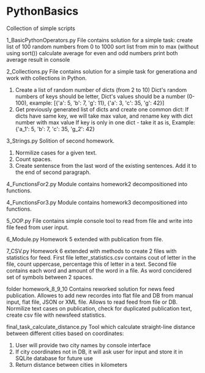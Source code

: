 # PythonBasics
Collection of simple scripts

1_BasicPythonOperators.py
File contains solution for a simple task: 
create list of 100 random numbers from 0 to 1000
sort list from min to max (without using sort())
calculate average for even and odd numbers
print both average result in console 

2_Collections.py
File contains solution for a simple task for generationa and work with collections in Python.
1. Create a list of random number of dicts (from 2 to 10)
Dict's random numbers of keys should be letter,
Dict's values should be a number (0-100),
example: [{'a': 5, 'b': 7, 'g': 11}, {'a': 3, 'c': 35, 'g': 42}]
2. Get previously generated list of dicts and create one common dict:
If dicts have same key, we will take max value, and rename key with dict number with max value
If key is only in one dict - take it as is,
Example: {'a_1': 5, 'b': 7, 'c': 35, 'g_2': 42}

3_Strings.py
Solition of second homework. 
1. Normilize cases for a given text. 
2. Count spaces.
3. Create sentensce from the last word of the existing sentences. Add it to the end of second paragraph.  

4_FunctionsFor2.py
Module contains homework2 decompositioned into functions.

4_FunctionsFor3.py
Module contains homework3 decompositioned into functions.

5_OOP.py
File contains simple console tool to read from file and write into file feed from user input. 

6_Module.py 
Homework 5 extended with publication from file. 

7_CSV.py
Homework 6 extended with methods to create 2 files with statistics for feed.
First file letter_statistics.csv contains cout of letter in the file, count uppercase, percentage this of letter in a text. 
Second file contains each word and amount of the word in a file. As word concidered set of symbols between 2 spaces. 

folder homework_8_9_10 
Contains reworked solution for news feed publication.
Allowes to add new recordes into flat file and DB from manual input, flat file, JSON or XML file.
Allows to read feed from file or DB.
Normilize text cases on publication, check for duplicated publication text, create csv file with newsfeed statistics. 

final_task_calculate_distance.py
Tool which calculate straight-line distance between different cities based on coordinates:
 1. User will provide two city names by console interface
 2. If city coordinates not in DB, it will ask user for input and store it in SQLite database for future use
 3. Return distance between cities in kilometers